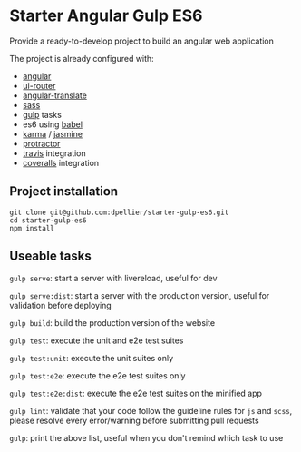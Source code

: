 # Starter Angular Gulp ES6
Provide a ready-to-develop project to build an angular web application

The project is already configured with:
- [angular](https://angularjs.org/)
- [ui-router](https://ui-router.github.io/)
- [angular-translate](https://angular-translate.github.io/)
- [sass](http://sass-lang.com/)
- [gulp](http://gulpjs.com/) tasks
- es6 using [babel](https://babeljs.io/)
- [karma](https://karma-runner.github.io) / [jasmine](https://jasmine.github.io/)
- [protractor](http://www.protractortest.org/#/)
- [travis](https://travis-ci.org/) integration
- [coveralls](https://coveralls.io/) integration

## Project installation

```
git clone git@github.com:dpellier/starter-gulp-es6.git
cd starter-gulp-es6
npm install
```

## Useable tasks

`gulp serve`: start a server with livereload, useful for dev

`gulp serve:dist`: start a server with the production version, useful for validation before deploying

`gulp build`: build the production version of the website

`gulp test`: execute the unit and e2e test suites

`gulp test:unit`: execute the unit suites only

`gulp test:e2e`: execute the e2e test suites only

`gulp test:e2e:dist`: execute the e2e test suites on the minified app

`gulp lint`: validate that your code follow the guideline rules for `js` and `scss`, please resolve every error/warning before submitting pull requests

`gulp`: print the above list, useful when you don't remind which task to use
